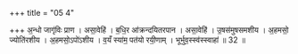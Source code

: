 +++
title = "05 4"

+++
अ॒न्धो जागृ॑विः प्राण । असा॒वेहि॑ । ब॒धि॒र आ॑क्रन्दयितरपान । असा॒वेहि॑ । उ॒षस॑मुषसमशीय ।  अ॒हमसो॒ ज्योति॑रशीय । अ॒हमसो॒ऽपो॑ऽशीय । व॒यँ स्या॑म॒ पत॑यो रयी॒णाम् । भूर्भुव॒स्स्व॑स्स्वाहा॑ ॥ 32 ॥

